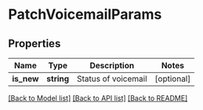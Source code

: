 # PatchVoicemailParams

## Properties
Name | Type | Description | Notes
------------ | ------------- | ------------- | -------------
**is_new** | **string** | Status of voicemail | [optional] 

[[Back to Model list]](../README.md#documentation-for-models) [[Back to API list]](../README.md#documentation-for-api-endpoints) [[Back to README]](../README.md)


